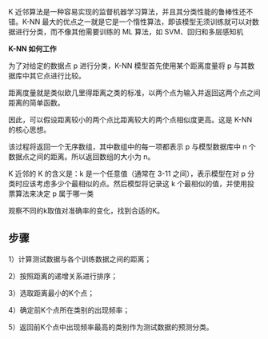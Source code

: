 K 近邻算法是一种容易实现的监督机器学习算法，并且其分类性能的鲁棒性还不错。K-NN 最大的优点之一就是它是一个惰性算法，即该模型无须训练就可以对数据进行分类，而不像其他需要训练的 ML 算法，如 SVM、回归和多层感知机

**K-NN 如何工作**

为了对给定的数据点 p 进行分类，K-NN 模型首先使用某个距离度量将 p 与其数据库中其它点进行比较。

距离度量就是类似欧几里得距离之类的标准，以两个点为输入并返回这两个点之间距离的简单函数。

因此，可以假设距离较小的两个点比距离较大的两个点相似度更高。这是 K-NN 的核心思想。

该过程将返回一个无序数组，其中数组中的每一项都表示 p 与模型数据库中 n 个数据点之间的距离。所以返回数组的大小为 n。

K 近邻的 K 的含义是：k 是一个任意值（通常在 3-11 之间），表示模型在对 p 分类时应该考虑多少个最相似的点。然后模型将记录这 k 个最相似的值，并使用投票算法来决定 p 属于哪一类

观察不同的k取值对准确率的变化，找到合适的K。

## 步骤

1）计算测试数据与各个训练数据之间的距离；

2）按照距离的递增关系进行排序；

3）选取距离最小的K个点；

4）确定前K个点所在类别的出现频率；

5）返回前K个点中出现频率最高的类别作为测试数据的预测分类。